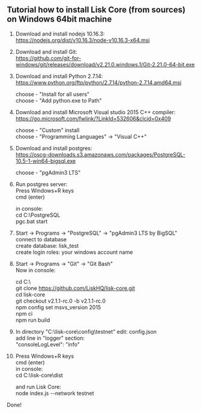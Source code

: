 <h2>Tutorial how to install Lisk Core (from sources) on Windows 64bit machine</h2>

1. Download and install nodejs 10.16.3:<br>
   https://nodejs.org/dist/v10.16.3/node-v10.16.3-x64.msi

2. Download and install Git:<br>
   https://github.com/git-for-windows/git/releases/download/v2.21.0.windows.1/Git-2.21.0-64-bit.exe

3. Download and install Python 2.7.14:<br>
   https://www.python.org/ftp/python/2.7.14/python-2.7.14.amd64.msi
 
   choose - "Install for all users"<br>
   choose - "Add python.exe to Path"<br>

4. Download and install Microsoft Visual studio 2015 C++ compiler:<br>
   https://go.microsoft.com/fwlink/?LinkId=532606&clcid=0x409

   choose - "Custom" install<br>
   choose - "Programming Languages" -> "Visual C++"

5. Download and install postgres:<br>
   https://oscg-downloads.s3.amazonaws.com/packages/PostgreSQL-10.5-1-win64-bigsql.exe

   choose - "pgAdmin3 LTS"<br>

6. Run postgres server:<br>
   Press Windows+R keys<br>
   cmd (enter)<br>
   
   in console:<br>
   cd C:\PostgreSQL<br>
   pgc.bat start<br>

7. Start -> Programs -> "PostgreSQL" -> "pgAdmin3 LTS by BigSQL"<br>
   connect to database<br>
   create database: lisk_test<br>
   create login roles: your windows account name<br>

8. Start -> Programs -> "Git" -> "Git Bash"<br>
   Now in console:

   cd C:&#92;<br>
   git clone https://github.com/LiskHQ/lisk-core.git<br>
   cd lisk-core<br>
   git checkout v2.1.1-rc.0 -b v2.1.1-rc.0<br>
   npm config set msvs_version 2015<br>
   npm ci<br>
   npm run build<br>

9. In directory "C:\lisk-core\config\testnet\" edit: config.json<br>
   add line in "logger" section:<br>
   "consoleLogLevel": "info"<br>

10. Press Windows+R keys<br>
    cmd (enter)
    <br>
    in console:<br>
    cd C:\lisk-core\dist<br>

    and run Lisk Core:<br>
    node index.js --network testnet<br>

Done!
